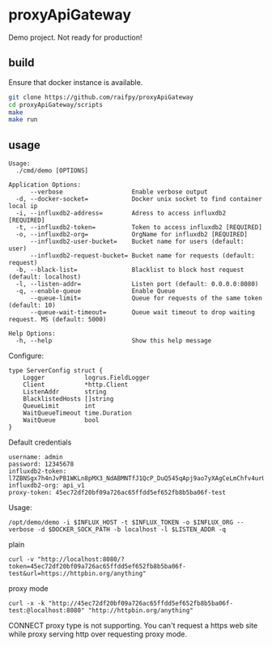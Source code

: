 # proxyApiGateway

Demo project. Not ready for production!

## build

Ensure that docker instance is available.
```bash
git clone https://github.com/raifpy/proxyApiGateway
cd proxyApiGateway/scripts
make
make run
```

## usage

```
Usage:
  ./cmd/demo [OPTIONS]

Application Options:
      --verbose                   Enable verbose output
  -d, --docker-socket=            Docker unix socket to find container local ip
  -i, --influxdb2-address=        Adress to access influxdb2 [REQUIRED]
  -t, --influxdb2-token=          Token to access influxdb2 [REQUIRED]
  -o, --influxdb2-org=            OrgName for influxdb2 [REQUIRED]
      --influxdb2-user-bucket=    Bucket name for users (default: user)
      --influxdb2-request-bucket= Bucket name for requests (default: request)
  -b, --black-list=               Blacklist to block host request (default: localhost)
  -l, --listen-addr=              Listen port (default: 0.0.0.0:8080)
  -q, --enable-queue              Enable Queue
      --queue-limit=              Queue for requests of the same token (default: 10)
      --queue-wait-timeout=       Queue wait timeout to drop waiting request. MS (default: 5000)

Help Options:
  -h, --help                      Show this help message

```

Configure:
```
type ServerConfig struct {
	Logger           logrus.FieldLogger
	Client           *http.Client
	ListenAddr       string
	BlacklistedHosts []string
	QueueLimit       int
	WaitQueueTimeout time.Duration
	WaitQueue        bool
}
```

Default credentials
```
username: admin
password: 12345678
influxdb2-token: l7ZBNSgx7h4nJvPB1WKLn8pMX3_NdABMNTfJ1QcP_DuQ545qApj9ao7yXAgCeLmChfv4urUMtepBX5M8FQ5zDw==
influxdb2-org: api_v1
proxy-token: 45ec72df20bf09a726ac65ffdd5ef652fb8b5ba06f-test
```

Usage: 

```
/opt/demo/demo -i $INFLUX_HOST -t $INFLUX_TOKEN -o $INFLUX_ORG --verbose -d $DOCKER_SOCK_PATH -b localhost -l $LISTEN_ADDR -q
```

plain
```
curl -v "http://localhost:8080/?token=45ec72df20bf09a726ac65ffdd5ef652fb8b5ba06f-test&url=https://httpbin.org/anything"
```
proxy mode
```
curl -x -k "http://45ec72df20bf09a726ac65ffdd5ef652fb8b5ba06f-test:@localhost:8080" "http://httpbin.org/anything"
```

CONNECT proxy type is not supporting. You can't request a https web site while proxy serving http over requesting proxy mode.